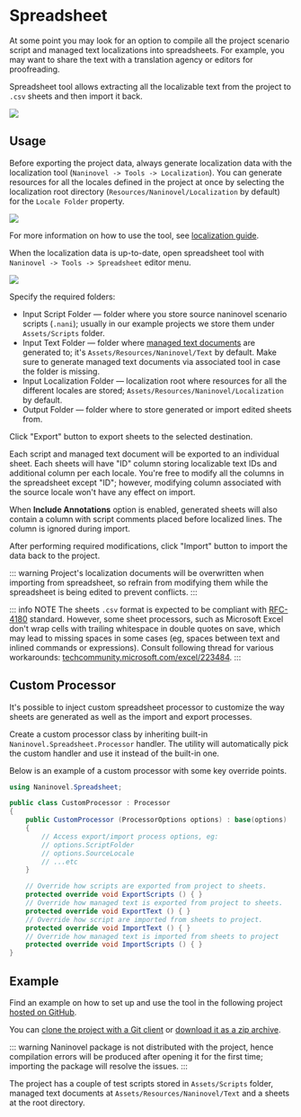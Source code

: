 # Spreadsheet

At some point you may look for an option to compile all the project scenario script and managed text localizations into spreadsheets. For example, you may want to share the text with a translation agency or editors for proofreading.

Spreadsheet tool allows extracting all the localizable text from the project to `.csv` sheets and then import it back.

![](https://i.gyazo.com/50767f3193ae5b3ed423ea7c213c786b.png)

## Usage

Before exporting the project data, always generate localization data with the localization tool (`Naninovel -> Tools -> Localization`). You can generate resources for all the locales defined in the project at once by selecting the localization root directory (`Resources/Naninovel/Localization` by default) for the `Locale Folder` property.

![](https://i.gyazo.com/047d43250a941b918de65205a19b2d78.png)

For more information on how to use the tool, see [localization guide](/guide/localization).

When the localization data is up-to-date, open spreadsheet tool with `Naninovel -> Tools -> Spreadsheet` editor menu.

![](https://i.gyazo.com/f583374cc46f9b24af8f493c6693f0c1.png)

Specify the required folders:
 - Input Script Folder — folder where you store source naninovel scenario scripts (`.nani`); usually in our example projects we store them under `Assets/Scripts` folder.
 - Input Text Folder — folder where [managed text documents](/guide/managed-text) are generated to; it's `Assets/Resources/Naninovel/Text` by default. Make sure to generate managed text documents via associated tool in case the folder is missing.
 - Input Localization Folder — localization root where resources for all the different locales are stored; `Assets/Resources/Naninovel/Localization` by default.
 - Output Folder — folder where to store generated or import edited sheets from.

Click "Export" button to export sheets to the selected destination.

Each script and managed text document will be exported to an individual sheet. Each sheets will have "ID" column storing localizable text IDs and additional column per each locale. You're free to modify all the columns in the spreadsheet except "ID"; however, modifying column associated with the source locale won't have any effect on import.

When **Include Annotations** option is enabled, generated sheets will also contain a column with script comments placed before localized lines. The column is ignored during import.

After performing required modifications, click "Import" button to import the data back to the project.

::: warning
Project's localization documents will be overwritten when importing from spreadsheet, so refrain from modifying them while the spreadsheet is being edited to prevent conflicts.
:::

::: info NOTE
The sheets `.csv` format is expected to be compliant with [RFC-4180](https://datatracker.ietf.org/doc/html/rfc4180) standard. However, some sheet processors, such as Microsoft Excel don't wrap cells with trailing whitespace in double quotes on save, which may lead to missing spaces in some cases (eg, spaces between text and inlined commands or expressions). Consult following thread for various workarounds: [techcommunity.microsoft.com/excel/223484](https://techcommunity.microsoft.com/t5/excel/save-as-csv-file-utf-8-with-double-quotes-how/m-p/223484).
:::

## Custom Processor

It's possible to inject custom spreadsheet processor to customize the way sheets are generated as well as the import and export processes.

Create a custom processor class by inheriting built-in `Naninovel.Spreadsheet.Processor` handler. The utility will automatically pick the custom handler and use it instead of the built-in one.

Below is an example of a custom processor with some key override points.

```csharp
using Naninovel.Spreadsheet;

public class CustomProcessor : Processor
{
    public CustomProcessor (ProcessorOptions options) : base(options)
    {
        // Access export/import process options, eg:
        // options.ScriptFolder
        // options.SourceLocale
        // ...etc
    }

    // Override how scripts are exported from project to sheets.
    protected override void ExportScripts () { }
    // Override how managed text is exported from project to sheets.
    protected override void ExportText () { }
    // Override how script are imported from sheets to project.
    protected override void ImportText () { }
    // Override how managed text is imported from sheets to project
    protected override void ImportScripts () { }
}
```

## Example

Find an example on how to set up and use the tool in the following project [hosted on GitHub](https://github.com/naninovel/samples/tree/main/unity/spreadsheet).

You can [clone the project with a Git client](https://help.github.com/en/github/creating-cloning-and-archiving-repositories/cloning-a-repository) or [download it as a zip archive](https://github.com/Naninovel/Spreadsheet/archive/main.zip).

::: warning
Naninovel package is not distributed with the project, hence compilation errors will be produced after opening it for the first time; importing the package will resolve the issues.
:::

The project has a couple of test scripts stored in `Assets/Scripts` folder, managed text documents at `Assets/Resources/Naninovel/Text` and a sheets at the root directory.
